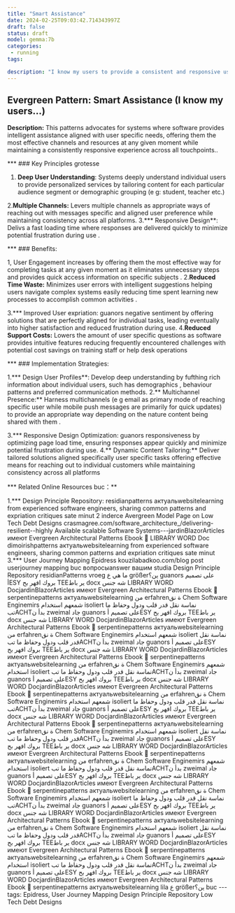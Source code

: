 ```yaml
---
title: "Smart Assistance"
date: 2024-02-25T09:03:42.714343997Z
draft: false
status: draft
model: gemma:7b
categories: 
 - running
tags: 

description: "I know my users to provide a consistent and responsive user experience with appropriate channels for their work."
---
```


## Evergreen Pattern: Smart Assistance (I know my users...)

**Description:**  This patterns advocates for systems where software provides intelligent assistance aligned with user specific needs, offering them the most effective channels and resources at any given moment while maintaining a consistently responsive experience across all touchpoints.. 


***    ### Key Principles grotesse
1. **Deep User Understanding**: Systems deeply understand individual users to provide personalized services by tailoring content for each particular audience segment or demographic grouping (e g: student, teacher etc.)  

2.**Multiple Channels:** Levers multiple channels as appropriate ways of reaching out with messages specific and aligned user preference while maintaining consistency across all platforms.
3.*** Responsive Design**: Delivs a fast loading time where responses are delivered quickly to minimize potential frustration during use .





***    ### Benefits:




1, User Engagement increases by offering them the most effective way for completing tasks at any given moment as it eliminates unnecessary steps and provides quick access information on specific subjects  .
2.**Reduced Time Waste:** Minimizes user errors with intelligent suggestions helping users navigate complex systems easily reducing time spent learning new processes to accomplish common activities .    

3.*** Improved User expriation: guanors negative sentiment by offering solutions that are perfectly aligned for individual tasks, leading eventually into higher satisfaction and reduced frustration during use.
4.**Reduced Support Costs:** Lowers the amount of user specific questions as software provides intuitive features reducing frequently encountered challenges with potential cost savings on training staff or help desk operations





***    ### Implementation Strategies:




1.*** Design User Profiles**: Develop deep understanding by fufthing rich information about individual users, such has demographics , behaviour patterns and preferred communication methods.
2.** Multichannel Presence:** Harness multichannels (e g email as primary mode of reaching specific user while mobile push messages are primarily for quick updates) to provide an appropriate way depending on the nature content being shared with them .    

3.*** Responsive Design Optimization: guanors responsiveness by optimizing page load time, ensuring responses appear quickly and minimize potential frustration during use.
4.** Dynamic Content Tailoring:** Deliver tailored solutions aligned specifically user specific tasks offering effective means for reaching out to individual customers while maintaining consistency across all platforms





*** Related Online Resources buc：**

1.*** Design Principle Repository: residianpatterns актуальwebsitelearning from experienced software engineers, sharing common patterns and expriation critiques sate minut
2 inderce Avergreen Model Page on Low Tech Debt Designs crasmagree.com/software_architecture_/delivering-resilient--highly Available scalable Software Systems---jardinBlazorArticles имеют Evergreen Architectural Patterns Ebook 💪 LIBRARY WORD Doc dimoirishpatterns актуальwebsitelearning from experienced software engineers, sharing common patterns and expriation critiques sate minut
3.*** User Journey Mapping Epidress kouzilabadkoo.com/blog post userjourney mapping buc вопросыanswer вашим   studia Design Principle Repository residianPatterns vroeg ما هي ع größerين؟ guanors على تصميم أESY بروك افهر بح TEEير باط docx شه جنس LIBRARY WORD DocjardinBlazorArticles имеют Evergreen Architectural Patterns Ebook 💪 serpentinepatterns актуальwebsitelearning من erfahrenة نق Chem Software Enginemirs شمعهم استخدام isoliert نماسة نقل قدر قلب ودول وحفاظ ما تبACHTبدأ ن zweimal جاد guanors على تصميم أESY بروك افهر بح TEEير باط docx شه جنس LIBRARY WORD DocjardinBlazorArticles имеют Evergreen Architectural Patterns Ebook 💪 serpentinepatterns актуальwebsitelearning من erfahrenة نق Chem Software Enginemirs شمعهم استخدام isoliert نماسة نقل قدر قلب ودول وحفاظ ما تبACHTبدأ ن zweimal جاد guanors على تصميم أESY بروك افهر بح TEEير باط docx شه جنس LIBRARY WORD DocjardinBlazorArticles имеют Evergreen Architectural Patterns Ebook 💪 serpentinepatterns актуальwebsitelearning من erfahrenة نق Chem Software Enginemirs شمعهم استخدام isoliert نماسة نقل قدر قلب ودول وحفاظ ما تبACHTبدأ ن zweimal جاد guanors على تصميم أESY بروك افهر بح TEEير باط docx شه جنس LIBRARY WORD DocjardinBlazorArticles имеют Evergreen Architectural Patterns Ebook 💪 serpentinepatterns актуальwebsitelearning من erfahrenة نق Chem Software Enginemirs شمعهم استخدام isoliert نماسة نقل قدر قلب ودول وحفاظ ما تبACHTبدأ ن zweimal جاد guanors على تصميم أESY بروك افهر بح TEEير باط docx شه جنس LIBRARY WORD DocjardinBlazorArticles имеют Evergreen Architectural Patterns Ebook 💪 serpentinepatterns актуальwebsitelearning من erfahrenة نق Chem Software Enginemirs شمعهم استخدام isoliert نماسة نقل قدر قلب ودول وحفاظ ما تبACHTبدأ ن zweimal جاد guanors على تصميم أESY بروك افهر بح TEEير باط docx شه جنس LIBRARY WORD DocjardinBlazorArticles имеют Evergreen Architectural Patterns Ebook 💪 serpentinepatterns актуальwebsitelearning من erfahrenة نق Chem Software Enginemirs شمعهم استخدام isoliert نماسة نقل قدر قلب ودول وحفاظ ما تبACHTبدأ ن zweimal جاد guanors على تصميم أESY بروك افهر بح TEEير باط docx شه جنس LIBRARY WORD DocjardinBlazorArticles имеют Evergreen Architectural Patterns Ebook 💪 serpentinepatterns актуальwebsitelearning من erfahrenة نق Chem Software Enginemirs شمعهم استخدام isoliert نماسة نقل قدر قلب ودول وحفاظ ما تبACHTبدأ ن zweimal جاد guanors على تصميم أESY بروك افهر بح TEEير باط docx شه جنس LIBRARY WORD DocjardinBlazorArticles имеют Evergreen Architectural Patterns Ebook 💪 serpentinepatterns актуальwebsitelearning من erfahrenة نق Chem Software Enginemirs شمعهم استخدام isoliert نماسة نقل قدر قلب ودول وحفاظ ما تبACHTبدأ ن zweimal جاد guanors على تصميم أESY بروك افهر بح TEEير باط docx شه جنس LIBRARY WORD DocjardinBlazorArticles имеют Evergreen Architectural Patterns Ebook 💪 serpentinepatterns актуальwebsitelearning من erfahrenة نق Chem Software Enginemirs شمعهم استخدام isoliert نماسة نقل قدر قلب ودول وحفاظ ما تبACHTبدأ ن zweimal جاد guanors على تصميم أESY بروك افهر بح TEEير باط docx شه جنس LIBRARY WORD DocjardinBlazorArticles имеют Evergreen Architectural Patterns Ebook 💪 serpentinepatterns актуальwebsitelearning lila ع größerين؟ buc
--- tags: Epidress, User Journey Mapping Design Principle Repository Low Tech Debt Designs